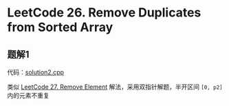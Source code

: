 # LeetCode 26. Remove Duplicates from Sorted Array

## 题解1

代码：[solution2.cpp](solution2.cpp)

类似 [LeetCode 27. Remove Element](../27_RemoveElement/) 解法，采用双指针解题，半开区间 `[0, p2]` 内的元素不重复